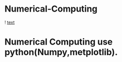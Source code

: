 # Numerical-Computing
 ! [text](screenshot.png)
# Numerical Computing use python(Numpy,metplotlib).
